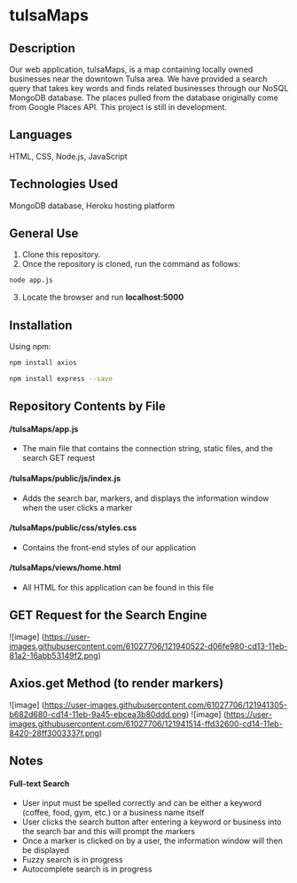 # tulsaMaps

## Description
Our web application, tulsaMaps, is a map containing locally owned businesses near the downtown Tulsa area. We have provided a search query that takes key words and finds related businesses through our NoSQL MongoDB database. The places pulled from the database originally come from Google Places API. This project is still in development.

## Languages
HTML, CSS, Node.js, JavaScript

## Technologies Used
MongoDB database, Heroku hosting platform

## General Use
1. Clone this repository.
2. Once the repository is cloned, run the command as follows:
``` bash
node app.js
```
3. Locate the browser and run **localhost:5000**

## Installation
Using npm:
``` bash
npm install axios
```
``` bash
npm install express --save
```

## **Repository Contents by File**
#### /tulsaMaps/app.js
- The main file that contains the connection string, static files, and the search GET request

#### /tulsaMaps/public/js/index.js
- Adds the search bar, markers, and displays the information window when the user clicks a marker

#### /tulsaMaps/public/css/styles.css
- Contains the front-end styles of our application

#### /tulsaMaps/views/home.html
- All HTML for this application can be found in this file

## GET Request for the Search Engine
![image]
(https://user-images.githubusercontent.com/61027706/121940522-d06fe980-cd13-11eb-81a2-16abb53149f2.png)

## Axios.get Method (to render markers)
![image]
(https://user-images.githubusercontent.com/61027706/121941305-b682d680-cd14-11eb-9a45-ebcea3b80ddd.png)
![image]
(https://user-images.githubusercontent.com/61027706/121941514-ffd32600-cd14-11eb-8420-28ff3003337f.png)

## Notes
#### Full-text Search
- User input must be spelled correctly and can be either a keyword (coffee, food, gym, etc.) or a business name itself
- User clicks the search button after entering a keyword or business into the search bar and this will prompt the markers
- Once a marker is clicked on by a user, the information window will then be displayed
- Fuzzy search is in progress
- Autocomplete search is in progress
